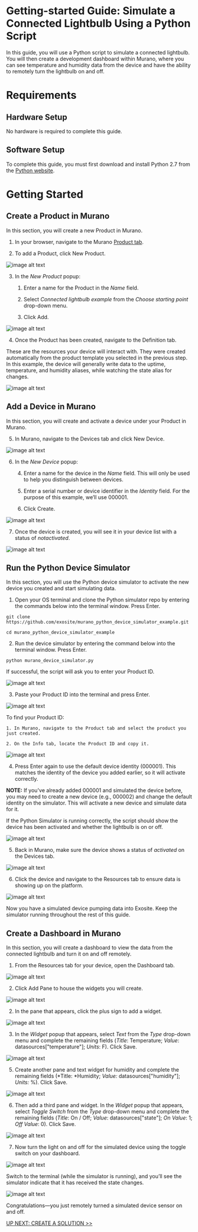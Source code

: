 # Getting-started Guide: Simulate a Connected Lightbulb Using a Python Script

In this guide, you will use a Python script to simulate a connected lightbulb. You will then create a development dashboard within Murano, where you can see temperature and humidity data from the device and have the ability to remotely turn the lightbulb on and off.

# Requirements

## Hardware Setup

No hardware is required to complete this guide.

## Software Setup

To complete this guide, you must first download and install Python 2.7 from the [Python website](https://www.python.org/).

# Getting Started 

## Create a Product in Murano

In this section, you will create a new Product in Murano.

1. In your browser, navigate to the Murano [Product tab](http://exosite.io/business/products). 

2. To add a Product, click New Product.

  ![image alt text](pythonsim_0.png)

3. In the *New Product* popup: 

    1. Enter a name for the Product in the *Name* field. 

    2. Select *Connected lightbulb example* from the *Choose starting point* drop-down menu. 

    3. Click Add.  

  ![image alt text](pythonsim_1.png)

4. Once the Product has been created, navigate to the Definition tab. 

These are the resources your device will interact with. They were created automatically from the product template you selected in the previous step. In this example, the device will generally write data to the uptime, temperature, and humidity aliases, while watching the state alias for changes.

  ![image alt text](pythonsim_2.png)

## Add a Device in Murano

In this section, you will create and activate a device under your Product in Murano.

5. In Murano, navigate to the Devices tab and click New Device. 

  ![image alt text](pythonsim_3.png)

6. In the *New Device* popup: 

    4. Enter a name for the device in the *Name* field. This will only be used to help you distinguish between devices.  

    5. Enter a serial number or device identifier in the *Identity* field. For the purpose of this example, we’ll use 000001.

    6. Click Create.

  ![image alt text](pythonsim_4.png)

7. Once the device is created, you will see it in your device list with a status of *notactivated*.

  ![image alt text](pythonsim_5.png)

## Run the Python Device Simulator

In this section, you will use the Python device simulator to activate the new device you created and start simulating data. 

1. Open your OS terminal and clone the Python simulator repo by entering the commands below into the terminal window. Press Enter.
  ```
  git clone https://github.com/exosite/murano_python_device_simulator_example.git
  ```
  ```
  cd murano_python_device_simulator_example
  ```

2. Run the device simulator by entering the command below into the terminal window. Press Enter.
  ```
  python murano_device_simulator.py
  ```
If successful, the script will ask you to enter your Product ID.

  ![image alt text](pythonsim_6.png)

3. Paste your Product ID into the terminal and press Enter. 

  ![image alt text](pythonsim_7.png)

  To find your Product ID:

    1. In Murano, navigate to the Product tab and select the product you just created. 

    2. On the Info tab, locate the Product ID and copy it.

  ![image alt text](pythonsim_8.png)

4. Press Enter again to use the default device identity (000001). This matches the identity of the device you added earlier, so it will activate correctly.

  **NOTE:** If you've already added 000001 and simulated the device before, you may need to create a new device (e.g., 000002) and change the default identity on the simulator. This will activate a new device and simulate data for it.

  If the Python Simulator is running correctly, the script should show the device has been activated and whether the lightbulb is on or off. 

  ![image alt text](pythonsim_9.png)

5. Back in Murano, make sure the device shows a status of *activated* on the Devices tab. 

  ![image alt text](pythonsim_10.png)

6. Click the device and navigate to the Resources tab to ensure data is showing up on the platform. 

  ![image alt text](pythonsim_11.png)

Now you have a simulated device pumping data into Exosite. Keep the simulator running throughout the rest of this guide.

## Create a Dashboard in Murano

In this section, you will create a dashboard to view the data from the connected lightbulb and turn it on and off remotely. 

1. From the Resources tab for your device, open the Dashboard tab. 

  ![image alt text](pythonsim_12.png)

2. Click Add Pane to house the widgets you will create.

  ![image alt text](pythonsim_13.png)

2.  In the pane that appears, click the plus sign to add a widget.  

  ![image alt text](pythonsim_14.png)

3. In the *Widget* popup that appears, select *Text* from the *Type* drop-down menu and complete the remaining fields (*Title*: Temperature; *Value*: datasources["temperature"]; *Units*: F). Click Save.

  ![image alt text](pythonsim_15.png)

5. Create another pane and text widget for humidity and complete the remaining fields (*Title: *Humidity; *Value:* datasources["humidity"]; *Units:* %). Click Save.

  ![image alt text](pythonsim_16.png)

6. Then add a third pane and widget. In the *Widget* popup that appears, select *Toggle Switch* from the *Type* drop-down menu and complete the remaining fields (*Title*: On / Off; *Value*: datasources["state"]; *On Value*: 1; *Off Value*: 0). Click Save.

  ![image alt text](pythonsim_17.png)

7. Now turn the light on and off for the simulated device using the toggle switch on your dashboard. 

  ![image alt text](pythonsim_18.png)

Switch to the terminal (while the simulator is running), and you’ll see the simulator indicate that it has received the state changes.

  ![image alt text](pythonsim_19.png)

Congratulations—you just remotely turned a simulated device sensor on and off.

[UP NEXT: CREATE A SOLUTION >>](http://beta-docs.exosite.com/murano/get-started/solutions/exampleapp/)

